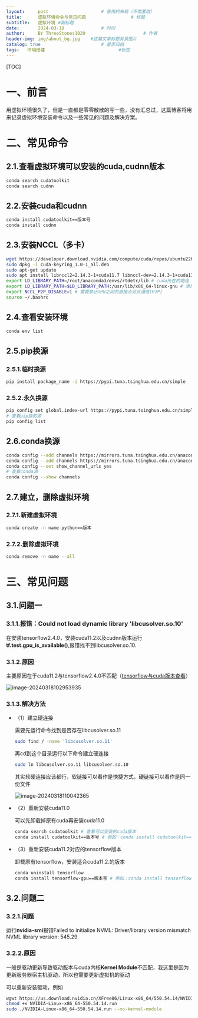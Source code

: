 ```yaml
---
layout:     post   				    # 使用的布局（不需要改）
title:      虚拟环境命令与常见问题 				# 标题 
subtitle:   虚拟环境 #副标题
date:       2024-03-18 				# 时间
author:     BY ThreeStones1029 						# 作者
header-img: img/about_bg.jpg 	#这篇文章标题背景图片
catalog: true 						# 是否归档
tags:	环境搭建							#标签
---
```


[TOC]

# 一、前言

用虚拟环境很久了，但是一直都是零零散散的写一些，没有汇总过，这篇博客将用来记录虚拟环境安装命令以及一些常见的问题及解决方案。

# 二、常见命令

## 2.1.查看虚拟环境可以安装的cuda,cudnn版本

~~~bash
conda search cudatoolkit
conda search cudnn
~~~

## 2.2.安装cuda和cudnn

~~~bash
conda install cudatoolkit==版本号
conda install cudnn
~~~

## 2.3.安装NCCL（多卡）

~~~bash
wget https://developer.download.nvidia.com/compute/cuda/repos/ubuntu2204/x86_64/cuda-keyring_1.0-1_all.deb
sudo dpkg -i cuda-keyring_1.0-1_all.deb
sudo apt-get update
sudo apt install libnccl2=2.14.3-1+cuda11.7 libnccl-dev=2.14.3-1+cuda11.7
export LD_LIBRARY_PATH=/root/anaconda3/envs/rtdetr/lib # cuda所在的路径
export LD_LIBRARY_PATH=$LD_LIBRARY_PATH:/usr/lib/x86_64-linux-gnu # 添加默认nccl的安装路径
export NCCL_P2P_DISABLE=1 # 需要禁止GPU之间的直接点对点通信(P2P)
source ~/.bashrc
~~~

## 2.4.查看安装环境

~~~bash
conda env list
~~~

## 2.5.pip换源

### 2.5.1.临时换源

~~~bash
pip install package_name -i https://pypi.tuna.tsinghua.edu.cn/simple
~~~

### 2.5.2.永久换源

~~~bash
pip config set global.index-url https://pypi.tuna.tsinghua.edu.cn/simple
# 查看pip换的源
pip config list
~~~

## 2.6.conda换源

~~~bash
conda config --add channels https://mirrors.tuna.tsinghua.edu.cn/anaconda/pkgs/main
conda config --add channels https://mirrors.tuna.tsinghua.edu.cn/anaconda/pkgs/free
conda config --set show_channel_urls yes
# 查看conda源
conda config --show channels
~~~

## 2.7.建立，删除虚拟环境

### 2.7.1.新建虚拟环境

~~~bash
conda create -n name python==版本
~~~

### 2.7.2.删除虚拟环境

~~~bash
conda remove -n name --all
~~~



# 三、常见问题

## 3.1.问题一

### 3.1.1.报错：Could not load dynamic library 'libcusolver.so.10'

在安装tensorflow2.4.0，安装cuda11.2以及cudnn版本运行**tf.test.gpu_is_available()**,报错找不到libcusolver.so.10.

### 3.1.2.原因

主要原因在于cuda11.2与tensorflow2.4.0不匹配（[tensorflow与cuda版本查看](https://tensorflow.google.cn/install/source?hl=en)）

![image-20240318102953935](https://cdn.jsdelivr.net/gh/ThreeStones1029/blogimages/img/image-20240318102953935.png)

### 3.1.3.解决方法

* （1）建立硬连接

  需要先运行命令找到是否存在libcusolver.so.11	

  ~~~bash
  sudo find / -name 'libcusolver.so.11'
  ~~~

  再cd到这个目录运行以下命令建立硬连接

  ~~~bash
  sudo ln libcusolver.so.11 libcusolver.so.10
  ~~~

  其实软硬连接应该都行，软链接可以看作是快捷方式，硬链接可以看作是同一份文件

  ![image-20240318110042365](https://cdn.jsdelivr.net/gh/ThreeStones1029/blogimages/img/image-20240318110042365.png)

* （2）重新安装cuda11.0

  可以先卸载掉原有cuda再安装cuda11.0

  ~~~bash
  conda search cudatoolkit # 查看可以安装的cuda版本
  conda install cudatoolkit==版本号 # 例如：conda install cudatoolkit==11.0.2
  ~~~

* （3）重新安装cuda11.2对应的tensorflow版本

  卸载原有tensorflow，安装适合cuda11.2.的版本

  ~~~bash
  conda uninstall tensorflow
  conda install tensorflow-gpu==版本号 # 例如：conda install tensorflow-gpu==2.5.0
  ~~~

## 3.2.问题二

### 3.2.1.问题

运行**nvidia-smi**报错Failed to initialize NVML: Driver/library version mismatch NVML library version: 545.29

### 3.2.2.原因

一般是驱动更新导致驱动版本与cuda内核**Kernel Module**不匹配，我这里是因为更新服务器宿主机驱动，所以也需要更新虚拟机的驱动

可以重新安装驱动，例如

~~~bash
wgwt https://us.download.nvidia.cn/XFree86/Linux-x86_64/550.54.14/NVIDIA-Linux-x86_64-550.54.14.run
chmod +x NVIDIA-Linux-x86_64-550.54.14.run
sudo ./NVIDIA-Linux-x86_64-550.54.14.run --no-kernel-module
~~~

